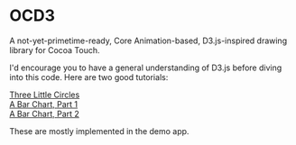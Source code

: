 OCD3
====

A not-yet-primetime-ready, Core Animation-based, D3.js-inspired drawing library for Cocoa Touch.

I'd encourage you to have a general understanding of D3.js before diving into this code. Here are two good tutorials:

[Three Little Circles](http://mbostock.github.com/d3/tutorial/circle.html)   
[A Bar Chart, Part 1](http://mbostock.github.com/d3/tutorial/bar-1.html)    
[A Bar Chart, Part 2](http://mbostock.github.com/d3/tutorial/bar-2.html)   

These are mostly implemented in the demo app.
